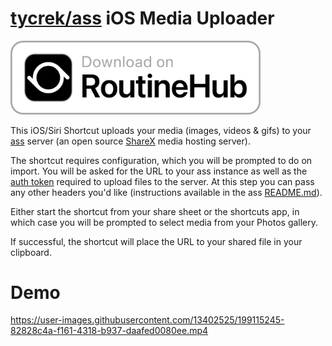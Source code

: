 # [tycrek/ass](https://github.com/tycrek/ass) iOS Media Uploader

[<img alt="Download on RoutineHub" width="400px" src="assets/routinehub-badge.png" />](https://routinehub.co/shortcut/13290/)

This iOS/Siri Shortcut uploads your media (images, videos & gifs) to your [ass](https://github.com/tycrek/ass) server (an open source [ShareX](https://github.com/ShareX/ShareX) media hosting server).

The shortcut requires configuration, which you will be prompted to do on import. You will be asked for the URL to your ass instance as well as the [auth token](https://github.com/tycrek/ass#generating-new-tokens) required to upload files to the server. At this step you can pass any other headers you'd like (instructions available in the ass [README.md](https://github.com/tycrek/ass#header-overrides)).

Either start the shortcut from your share sheet or the shortcuts app, in which case you will be prompted to select media from your Photos gallery.

If successful, the shortcut will place the URL to your shared file in your clipboard.

# Demo
https://user-images.githubusercontent.com/13402525/199115245-82828c4a-f161-4318-b937-daafed0080ee.mp4

